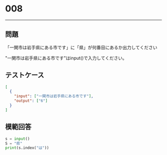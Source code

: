 # 008

---

## 問題

「一関市は岩手県にある市です」に「県」が何番目にあるか出力してください

"一関市は岩手県にある市です"はinput()で入力してください。
## テストケース

```json
[
  {
    "input": ["一関市は岩手県にある市です"],
    "output": ["6"]
  }
]
```

## 模範回答

```python
s = input()
S = "県"
print(s.index("は"))
```
